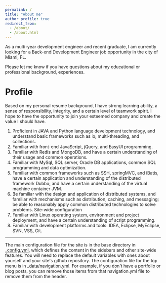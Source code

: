 ```yaml
---
permalink: /
title: "About me"
author_profile: true
redirect_from: 
  - /about/
  - /about.html
---
```


As a multi-year development engineer and recent graduate, I am currently looking for a Back-end Development Engineer job opportunity in the city of Miami, FL.

Please let me know if you have questions about my educational or professional background, experiences. 

Profile
======
Based on my personal resume background, I have strong learning ability, a sense of responsibility, integrity, and a certain level of teamwork spirit. I hope to have the opportunity to join your esteemed company and create the value I should have. 
1. Proficient in JAVA and Python language development technology, and understand basic frameworks such as io, multi-threading, and collections.
1. Familiar with front-end JavaScript, jQuery, and EasyUI programming.
1. Familiar with Redis and MongoDB, and have a certain understanding of their usage and common operations.
1. Familiar with MySql, SQL server, Oracle DB applications, common SQL programming and data optimization.
1. Familiar with common frameworks such as SSH, springMVC, and iBatis, have a certain application and understanding of the distributed framework Dubbo, and have a certain understanding of the virtual machine container JVM.
1. Be familiar with the design and application of distributed systems, and familiar with mechanisms such as distribution, caching, and messaging; be able to reasonably apply common distributed technologies to solve problems.
Site-wide configuration
1. Familiar with Linux operating system, environment and project deployment, and have a certain understanding of script programming.
1. Familiar with development platforms and tools: IDEA, Eclipse, MyEclipse, SVN, VSS, Git.
------
The main configuration file for the site is in the base directory in [_config.yml](https://github.com/academicpages/academicpages.github.io/blob/master/_config.yml), which defines the content in the sidebars and other site-wide features. You will need to replace the default variables with ones about yourself and your site's github repository. The configuration file for the top menu is in [_data/navigation.yml](https://github.com/academicpages/academicpages.github.io/blob/master/_data/navigation.yml). For example, if you don't have a portfolio or blog posts, you can remove those items from that navigation.yml file to remove them from the header. 
